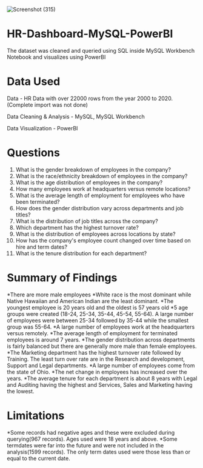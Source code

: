 ![Screenshot (315)](https://github.com/m-ark-85/HR-Dashboard-MySQL-PowerBI/assets/98227918/9d692368-162b-4551-a014-89d1f1d80bbf)


# HR-Dashboard-MySQL-PowerBI
The dataset was cleaned and queried using SQL inside MySQL Workbench Notebook and visualizes using PowerBI
# Data Used
Data - HR Data with over 22000 rows from the year 2000 to 2020.
(Complete import was not done)

Data Cleaning & Analysis - MySQL, MySQL Workbench

Data Visualization - PowerBI
# Questions
1. What is the gender breakdown of employees in the company?
2. What is the race/ethnicity breakdown of employees in the company?
3. What is the age distribution of employees in the company?
4. How many employees work at headquarters versus remote locations?
5. What is the average length of employment for employees who have been terminated?
6. How does the gender distribution vary across departments and job titles?
7. What is the distribution of job titles across the company?
8. Which department has the highest turnover rate?
9. What is the distribution of employees across locations by state?
10. How has the company's employee count changed over time based on hire and term dates?
11. What is the tenure distribution for each department?

# Summary of Findings
*There are more male employees
*White race is the most dominant while Native Hawaiian and American Indian are the least dominant.
*The youngest employee is 20 years old and the oldest is 57 years old
*5 age groups were created (18-24, 25-34, 35-44, 45-54, 55-64). A large number of employees were between 25-34 followed by 35-44 while the smallest group was 55-64.
*A large number of employees work at the headquarters versus remotely.
*The average length of employment for terminated employees is around 7 years.
*The gender distribution across departments is fairly balanced but there are generally more male than female employees.
*The Marketing department has the highest turnover rate followed by Training. The least turn over rate are in the Research and development, Support and Legal departments.
*A large number of employees come from the state of Ohio.
*The net change in employees has increased over the years.
*The average tenure for each department is about 8 years with Legal and Auditing having the highest and Services, Sales and Marketing having the lowest.

# Limitations
*Some records had negative ages and these were excluded during querying(967 records). Ages used were 18 years and above.
*Some termdates were far into the future and were not included in the analysis(1599 records). The only term dates used were those less than or equal to the current date.
